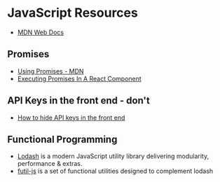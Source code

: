 # JavaScript Resources

- [MDN Web Docs](https://developer.mozilla.org/en-US/)

## Promises

- [Using Promises - MDN](https://developer.mozilla.org/en-US/docs/Web/JavaScript/Guide/Using_promises)
- [Executing Promises In A React Component](https://www.pluralsight.com/guides/executing-promises-in-a-react-component)

## API Keys in the front end - don't

- [How to hide API keys in the front end](https://qr.ae/pNHQND)

## Functional Programming

- [Lodash](https://lodash.com) is a modern JavaScript utility library delivering modularity, performance & extras.
- [futil-js](https://github.com/smartprocure/futil-js) is a set of functional utilities designed to complement lodash
